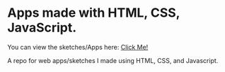 # Apps made with HTML, CSS, JavaScript.
You can view the sketches/Apps here: [Click Me!](https://muggyfox1.github.io/Web-apps-and-sketches/)

A repo for web apps/sketches I made using HTML, CSS, and Javascript.
